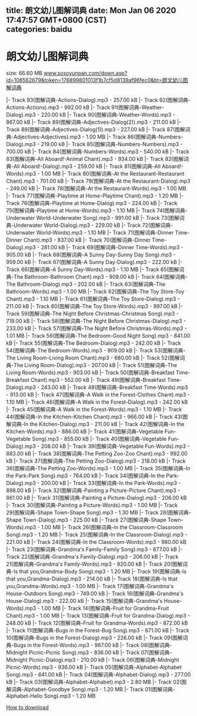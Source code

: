 
title: 朗文幼儿图解词典
date: Mon Jan 06 2020 17:47:57 GMT+0800 (CST)    
categories: baidu
---

# 朗文幼儿图解词典
size: 66.60 MB
 www.sosoyunpan.com/down.asp?id=108562679&token=176899801013f1b7cf5d8139af96fec0&bt=朗文幼儿图解词典
 
|- Track 93(图解词典-Actions-Dialog).mp3 - 257.00 kB
|- Track 92(图解词典-Actions-Actions).mp3 - 992.00 kB
|- Track 91(图解词典-Weather-Dialog).mp3 - 220.00 kB
|- Track 90(图解词典-Weather-Words).mp3 - 867.00 kB
|- Track 89(图解词典-Adjectives-Dialog(2)).mp3 - 211.00 kB
|- Track 88(图解词典-Adjectives-Dialog(1)).mp3 - 227.00 kB
|- Track 87(图解词典-Adjectives-Adjectives).mp3 - 1.00 MB
|- Track 86(图解词典-Numbers-Dialog).mp3 - 219.00 kB
|- Track 85(图解词典-Numbers-Numbers).mp3 - 700.00 kB
|- Track 84(图解词典-Numbers-Words).mp3 - 540.00 kB
|- Track 83(图解词典-All Aboard!-Animal Chant).mp3 - 934.00 kB
|- Track 82(图解词典-All Aboard!-Dialog).mp3 - 259.00 kB
|- Track 81(图解词典-All Aboard!-Words).mp3 - 1.00 MB
|- Track 80(图解词典-At the Restaurant-Restaurant Chant).mp3 - 701.00 kB
|- Track 79(图解词典-At the Restaurant-Dialog).mp3 - 249.00 kB
|- Track 78(图解词典-At the Restaurant-Words).mp3 - 1.00 MB
|- Track 77(图解词典-Playtime at Home-Playtime Chant).mp3 - 1.20 MB
|- Track 76(图解词典-Playtime at Home-Dialog).mp3 - 224.00 kB
|- Track 75(图解词典-Playtime at Home-Words).mp3 - 1.10 MB
|- Track 74(图解词典-Underwater World-Underwater Song).mp3 - 991.00 kB
|- Track 73(图解词典-Underwater World-Dialog).mp3 - 229.00 kB
|- Track 72(图解词典-Underwater World-Words).mp3 - 1.10 MB
|- Track 71(图解词典-Dinner Time-Dinner Chant).mp3 - 837.00 kB
|- Track 70(图解词典-Dinner Time-Dialog).mp3 - 281.00 kB
|- Track 69(图解词典-Dinner Time-Words).mp3 - 905.00 kB
|- Track 68(图解词典-A Sunny Day-Sunny Day Song).mp3 - 959.00 kB
|- Track 67(图解词典-A Sunny Day-Dialog).mp3 - 222.00 kB
|- Track 66(图解词典-A Sunny Day-Words).mp3 - 1.10 MB
|- Track 65(图解词典-The Bathroom-Bathroom Chant).mp3 - 909.00 kB
|- Track 64(图解词典-The Bathroom-Dialog).mp3 - 202.00 kB
|- Track 63(图解词典-The Bathroom-Words).mp3 - 1.00 MB
|- Track 62(图解词典-The Toy Store-Toy Chant).mp3 - 1.10 MB
|- Track 61(图解词典-The Toy Store-Dialog).mp3 - 211.00 kB
|- Track 60(图解词典-The Toy Store-Words).mp3 - 997.00 kB
|- Track 59(图解词典-The Night Before Christmas-Christmas Song).mp3 - 719.00 kB
|- Track 58(图解词典-The Night Before Christmas-Dialog).mp3 - 233.00 kB
|- Track 57(图解词典-The Night Before Christmas-Words).mp3 - 1.01 MB
|- Track 56(图解词典-The Bedroom-Good Night Song).mp3 - 841.00 kB
|- Track 55(图解词典-The Bedroom-Dialog).mp3 - 242.00 kB
|- Track 54(图解词典-The Bedroom-Words).mp3 - 909.00 kB
|- Track 53(图解词典-The Living Room-Living Room Chant).mp3 - 680.00 kB
|- Track 52(图解词典-The Living Room-Dialog).mp3 - 207.00 kB
|- Track 51(图解词典-The Living Room-Words).mp3 - 903.00 kB
|- Track 50(图解词典-Breakfast Time-Breakfast Chant).mp3 - 552.00 kB
|- Track 49(图解词典-Breakfast Time-Dialog).mp3 - 243.00 kB
|- Track 48(图解词典-Breakfast Time-Words).mp3 - 913.00 kB
|- Track 47(图解词典-A Walk in the Forest-Clothes Chant).mp3 - 1.10 MB
|- Track 46(图解词典-A Walk in the Forest-Dialog).mp3 - 242.00 kB
|- Track 45(图解词典-A Walk in the Forest-Words).mp3 - 1.10 MB
|- Track 44(图解词典-In the Kitchen-Kitchen Chant).mp3 - 966.00 kB
|- Track 43(图解词典-In the Kitchen-Dialog).mp3 - 211.00 kB
|- Track 42(图解词典-In the Kitchen-Words).mp3 - 886.00 kB
|- Track 41(图解词典-Vegetable Fun-Vegetable Song).mp3 - 855.00 kB
|- Track 40(图解词典-Vegetable Fun-Dialog).mp3 - 208.00 kB
|- Track 39(图解词典-Vegetable Fun-Words).mp3 - 883.00 kB
|- Track 38(图解词典-The Petting Zoo-Zoo Chant).mp3 - 992.00 kB
|- Track 37(图解词典-The Petting Zoo-Dialog).mp3 - 218.00 kB
|- Track 36(图解词典-The Petting Zoo-Words).mp3 - 1.00 MB
|- Track 35(图解词典-In the Park-Park Song).mp3 - 764.00 kB
|- Track 34(图解词典-In the Park-Dialog).mp3 - 200.00 kB
|- Track 33(图解词典-In the Park-Words).mp3 - 898.00 kB
|- Track 32(图解词典-Painting a Picture-Picture Chant).mp3 - 861.00 kB
|- Track 31(图解词典-Painting a Picture-Dialog).mp3 - 206.00 kB
|- Track 30(图解词典-Painting a Picture-Words).mp3 - 1.00 MB
|- Track 29(图解词典-Shape Town-Shape Song).mp3 - 1.30 MB
|- Track 28(图解词典-Shape Town-Dialog).mp3 - 225.00 kB
|- Track 27(图解词典-Shape Town-Words).mp3 - 1.00 MB
|- Track 26(图解词典-In the Classroom-Classroom Song).mp3 - 1.20 MB
|- Track 25(图解词典-In the Classroom-Dialog).mp3 - 221.00 kB
|- Track 24(图解词典-In the Classroom-Words).mp3 - 980.00 kB
|- Track 23(图解词典-Grandma's Family-Family Song).mp3 - 877.00 kB
|- Track 22(图解词典-Grandma's Family-Dialog).mp3 - 206.00 kB
|- Track 21(图解词典-Grandma's Family-Words).mp3 - 920.00 kB
|- Track 20(图解词典-Is that you,Grandma-Body Song).mp3 - 1.20 MB
|- Track 19(图解词典-Is that you,Grandma-Dialog).mp3 - 214.00 kB
|- Track 18(图解词典-Is that you,Grandma-Words).mp3 - 1.00 MB
|- Track 17(图解词典-Grandma's House-Outdoors Song).mp3 - 749.00 kB
|- Track 16(图解词典-Grandma's House-Dialog).mp3 - 222.00 kB
|- Track 15(图解词典-Grandma's House-Words).mp3 - 1.00 MB
|- Track 14(图解词典-Fruit for Grandma-Fruit Chant).mp3 - 1.00 MB
|- Track 13(图解词典-Fruit for Grandma-Dialog).mp3 - 248.00 kB
|- Track 12(图解词典-Fruit for Grandma-Words).mp3 - 872.00 kB
|- Track 11(图解词典-Bugs in the Forest-Bug Song).mp3 - 871.00 kB
|- Track 10(图解词典-Bugs in the Forest-Dialog).mp3 - 226.00 kB
|- Track 09(图解词典-Bugs in the Forest-Words).mp3 - 987.00 kB
|- Track 08(图解词典-Midnight Picnic-Picnic Song).mp3 - 836.00 kB
|- Track 07(图解词典-Midnight Picnic-Dialog).mp3 - 210.00 kB
|- Track 06(图解词典-Midnight Picnic-Words).mp3 - 936.00 kB
|- Track 05(图解词典-Alphabet-Alphabet Song).mp3 - 641.00 kB
|- Track 04(图解词典-Alphabet-Dialog).mp3 - 277.00 kB
|- Track 03(图解词典-Alphabet-Alphabet).mp3 - 2.80 MB
|- Track 02(图解词典-Alphabet-Goodbye Song).mp3 - 1.20 MB
|- Track 01(图解词典-Alphabet-Hello Song).mp3 - 1.20 MB

[How to download](https://bpcam.bemobtrk.com/go/2ceec3aa-1ca2-46d6-b9ff-aaa5c184517c?jno=4350)